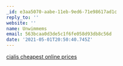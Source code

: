 ```yaml
---
_id: e3aa5070-aabe-11eb-9ed6-71e98617ad1c
reply_to: ''
website: ''
name: Unwimmems
email: 563bcaa0d3de5c1f6fe058d93db8c56d
date: '2021-05-01T20:50:40.745Z'
---
```

<a href=http://gcialisk.com/>cialis cheapest online prices
